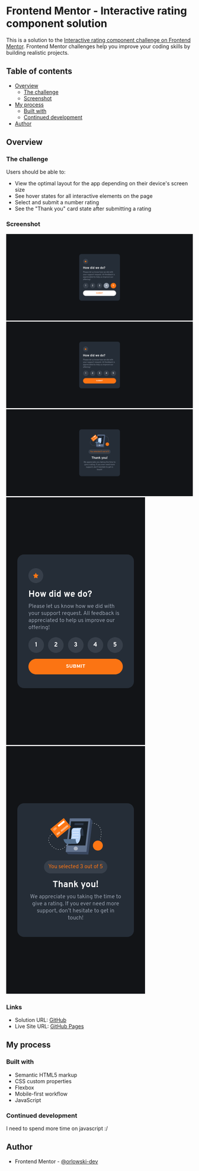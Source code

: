 # Frontend Mentor - Interactive rating component solution

This is a solution to the [Interactive rating component challenge on Frontend Mentor](https://www.frontendmentor.io/challenges/interactive-rating-component-koxpeBUmI). Frontend Mentor challenges help you improve your coding skills by building realistic projects. 

## Table of contents

- [Overview](#overview)
  - [The challenge](#the-challenge)
  - [Screenshot](#screenshot)
- [My process](#my-process)
  - [Built with](#built-with)
  - [Continued development](#continued-development)
- [Author](#author)

## Overview

### The challenge

Users should be able to:

- View the optimal layout for the app depending on their device's screen size
- See hover states for all interactive elements on the page
- Select and submit a number rating
- See the "Thank you" card state after submitting a rating

### Screenshot

![active-states](./images/active-states.png)
![desktop-design](./images/desktop-design.png)
![desktop-design-thank-you-state](./images/desktop-thank-you-state.png)
![mobile-design](./images/mobile-design.png)
![mobile-design-thank-you-state](./images/mobile-thank-you-state.png)


### Links

- Solution URL: [GitHub](https://github.com/orlowski-dev/orlowski-dev.github.io/tree/main/interactive-rating-component)
- Live Site URL: [GitHub Pages](https://orlowski-dev.github.io/interactive-rating-component/)

## My process

### Built with

- Semantic HTML5 markup
- CSS custom properties
- Flexbox
- Mobile-first workflow
- JavaScript


### Continued development

I need to spend more time on javascript :/


## Author
- Frontend Mentor - [@orlowski-dev](https://www.frontendmentor.io/profile/orlowski-dev)